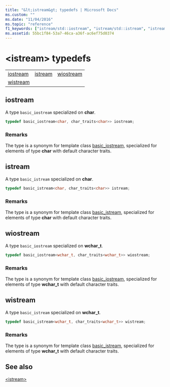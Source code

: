 ```yaml
---
title: "&lt;istream&gt; typedefs | Microsoft Docs"
ms.custom: ""
ms.date: "11/04/2016"
ms.topic: "reference"
f1_keywords: ["istream/std::iostream", "istream/std::istream", "istream/std::wiostream", "istream/std::wistream"]
ms.assetid: 55bc1f84-53a7-46ca-a36f-ac6ef75d0374
---
```

# &lt;istream&gt; typedefs

||||
|-|-|-|
|[iostream](#iostream)|[istream](#istream)|[wiostream](#wiostream)|
|[wistream](#wistream)|

## <a name="iostream"></a>  iostream

A type `basic_iostream` specialized on **char**.

```cpp
typedef basic_iostream<char, char_traits<char>> iostream;
```

### Remarks

The type is a synonym for template class [basic_iostream](../standard-library/basic-iostream-class.md), specialized for elements of type **char** with default character traits.

## <a name="istream"></a>  istream

A type `basic_istream` specialized on **char**.

```cpp
typedef basic_istream<char, char_traits<char>> istream;
```

### Remarks

The type is a synonym for template class [basic_istream](../standard-library/basic-istream-class.md), specialized for elements of type **char** with default character traits.

## <a name="wiostream"></a>  wiostream

A type `basic_iostream` specialized on **wchar_t**.

```cpp
typedef basic_iostream<wchar_t, char_traits<wchar_t>> wiostream;
```

### Remarks

The type is a synonym for template class [basic_iostream](../standard-library/basic-iostream-class.md), specialized for elements of type **wchar_t** with default character traits.

## <a name="wistream"></a>  wistream

A type `basic_istream` specialized on **wchar_t**.

```cpp
typedef basic_istream<wchar_t, char_traits<wchar_t>> wistream;
```

### Remarks

The type is a synonym for template class [basic_istream](../standard-library/basic-istream-class.md), specialized for elements of type **wchar_t** with default character traits.

## See also

[\<istream>](../standard-library/istream.md)<br/>
